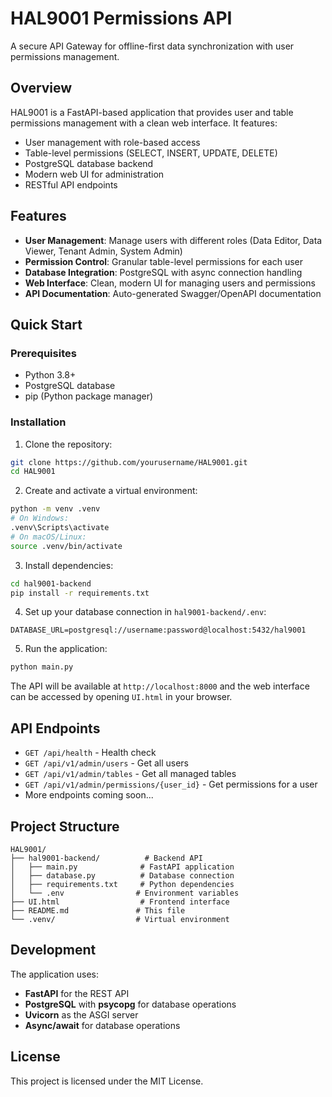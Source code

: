 # HAL9001 Permissions API

A secure API Gateway for offline-first data synchronization with user permissions management.

## Overview

HAL9001 is a FastAPI-based application that provides user and table permissions management with a clean web interface. It features:

- User management with role-based access
- Table-level permissions (SELECT, INSERT, UPDATE, DELETE)
- PostgreSQL database backend
- Modern web UI for administration
- RESTful API endpoints

## Features

- **User Management**: Manage users with different roles (Data Editor, Data Viewer, Tenant Admin, System Admin)
- **Permission Control**: Granular table-level permissions for each user
- **Database Integration**: PostgreSQL with async connection handling
- **Web Interface**: Clean, modern UI for managing users and permissions
- **API Documentation**: Auto-generated Swagger/OpenAPI documentation

## Quick Start

### Prerequisites

- Python 3.8+
- PostgreSQL database
- pip (Python package manager)

### Installation

1. Clone the repository:
```bash
git clone https://github.com/yourusername/HAL9001.git
cd HAL9001
```

2. Create and activate a virtual environment:
```bash
python -m venv .venv
# On Windows:
.venv\Scripts\activate
# On macOS/Linux:
source .venv/bin/activate
```

3. Install dependencies:
```bash
cd hal9001-backend
pip install -r requirements.txt
```

4. Set up your database connection in `hal9001-backend/.env`:
```env
DATABASE_URL=postgresql://username:password@localhost:5432/hal9001
```

5. Run the application:
```bash
python main.py
```

The API will be available at `http://localhost:8000` and the web interface can be accessed by opening `UI.html` in your browser.

## API Endpoints

- `GET /api/health` - Health check
- `GET /api/v1/admin/users` - Get all users
- `GET /api/v1/admin/tables` - Get all managed tables
- `GET /api/v1/admin/permissions/{user_id}` - Get permissions for a user
- More endpoints coming soon...

## Project Structure

```
HAL9001/
├── hal9001-backend/          # Backend API
│   ├── main.py              # FastAPI application
│   ├── database.py          # Database connection
│   ├── requirements.txt     # Python dependencies
│   └── .env                # Environment variables
├── UI.html                  # Frontend interface
├── README.md               # This file
└── .venv/                  # Virtual environment
```

## Development

The application uses:
- **FastAPI** for the REST API
- **PostgreSQL** with **psycopg** for database operations
- **Uvicorn** as the ASGI server
- **Async/await** for database operations

## License

This project is licensed under the MIT License.

